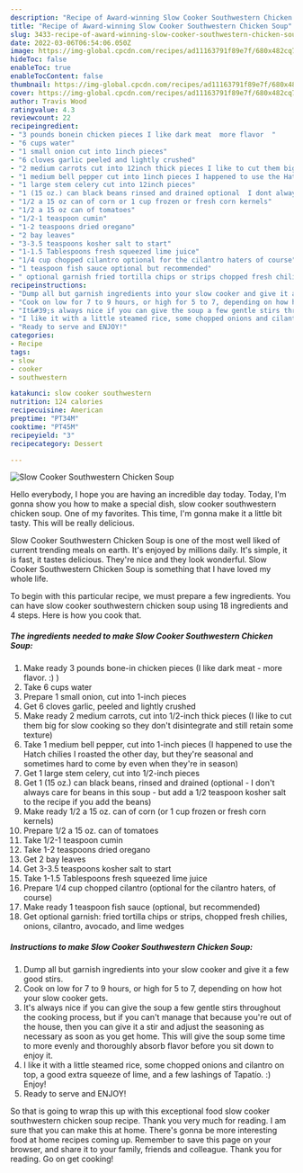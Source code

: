 ```yaml
---
description: "Recipe of Award-winning Slow Cooker Southwestern Chicken Soup"
title: "Recipe of Award-winning Slow Cooker Southwestern Chicken Soup"
slug: 3433-recipe-of-award-winning-slow-cooker-southwestern-chicken-soup
date: 2022-03-06T06:54:06.050Z
image: https://img-global.cpcdn.com/recipes/ad11163791f89e7f/680x482cq70/slow-cooker-southwestern-chicken-soup-recipe-main-photo.jpg
hideToc: false
enableToc: true
enableTocContent: false
thumbnail: https://img-global.cpcdn.com/recipes/ad11163791f89e7f/680x482cq70/slow-cooker-southwestern-chicken-soup-recipe-main-photo.jpg
cover: https://img-global.cpcdn.com/recipes/ad11163791f89e7f/680x482cq70/slow-cooker-southwestern-chicken-soup-recipe-main-photo.jpg
author: Travis Wood
ratingvalue: 4.3
reviewcount: 22
recipeingredient:
- "3 pounds bonein chicken pieces I like dark meat  more flavor  "
- "6 cups water"
- "1 small onion cut into 1inch pieces"
- "6 cloves garlic peeled and lightly crushed"
- "2 medium carrots cut into 12inch thick pieces I like to cut them big for slow cooking so they dont disintegrate and still retain some texture"
- "1 medium bell pepper cut into 1inch pieces I happened to use the Hatch chilies I roasted the other day but theyre seasonal and sometimes hard to come by even when theyre in season"
- "1 large stem celery cut into 12inch pieces"
- "1 (15 oz.) can black beans rinsed and drained optional  I dont always care for beans in this soup  but add a 12 teaspoon kosher salt to the recipe if you add the beans"
- "1/2 a 15 oz can of corn or 1 cup frozen or fresh corn kernels"
- "1/2 a 15 oz can of tomatoes"
- "1/2-1 teaspoon cumin"
- "1-2 teaspoons dried oregano"
- "2 bay leaves"
- "3-3.5 teaspoons kosher salt to start"
- "1-1.5 Tablespoons fresh squeezed lime juice"
- "1/4 cup chopped cilantro optional for the cilantro haters of course"
- "1 teaspoon fish sauce optional but recommended"
- " optional garnish fried tortilla chips or strips chopped fresh chilies onions cilantro avocado and lime wedges"
recipeinstructions:
- "Dump all but garnish ingredients into your slow cooker and give it a few good stirs."
- "Cook on low for 7 to 9 hours, or high for 5 to 7, depending on how hot your slow cooker gets."
- "It&#39;s always nice if you can give the soup a few gentle stirs throughout the cooking process, but if you can&#39;t manage that because you&#39;re out of the house, then you can give it a stir and adjust the seasoning as necessary as soon as you get home. This will give the soup some time to more evenly and thoroughly absorb flavor before you sit down to enjoy it."
- "I like it with a little steamed rice, some chopped onions and cilantro on top, a good extra squeeze of lime, and a few lashings of Tapatío. :)  Enjoy!"
- "Ready to serve and ENJOY!"
categories:
- Recipe
tags:
- slow
- cooker
- southwestern

katakunci: slow cooker southwestern 
nutrition: 124 calories
recipecuisine: American
preptime: "PT34M"
cooktime: "PT45M"
recipeyield: "3"
recipecategory: Dessert

---
```



![Slow Cooker Southwestern Chicken Soup](https://img-global.cpcdn.com/recipes/ad11163791f89e7f/680x482cq70/slow-cooker-southwestern-chicken-soup-recipe-main-photo.jpg)

Hello everybody, I hope you are having an incredible day today. Today, I'm gonna show you how to make a special dish, slow cooker southwestern chicken soup. One of my favorites. This time, I'm gonna make it a little bit tasty. This will be really delicious.

Slow Cooker Southwestern Chicken Soup is one of the most well liked of current trending meals on earth. It's enjoyed by millions daily. It's simple, it is fast, it tastes delicious. They're nice and they look wonderful. Slow Cooker Southwestern Chicken Soup is something that I have loved my whole life.




To begin with this particular recipe, we must prepare a few ingredients. You can have slow cooker southwestern chicken soup using 18 ingredients and 4 steps. Here is how you cook that.

<!--inarticleads1-->

##### The ingredients needed to make Slow Cooker Southwestern Chicken Soup:

1. Make ready 3 pounds bone-in chicken pieces (I like dark meat - more flavor. :) )
1. Take 6 cups water
1. Prepare 1 small onion, cut into 1-inch pieces
1. Get 6 cloves garlic, peeled and lightly crushed
1. Make ready 2 medium carrots, cut into 1/2-inch thick pieces (I like to cut them big for slow cooking so they don&#39;t disintegrate and still retain some texture)
1. Take 1 medium bell pepper, cut into 1-inch pieces (I happened to use the Hatch chilies I roasted the other day, but they&#39;re seasonal and sometimes hard to come by even when they&#39;re in season)
1. Get 1 large stem celery, cut into 1/2-inch pieces
1. Get 1 (15 oz.) can black beans, rinsed and drained (optional - I don&#39;t always care for beans in this soup - but add a 1/2 teaspoon kosher salt to the recipe if you add the beans)
1. Make ready 1/2 a 15 oz. can of corn (or 1 cup frozen or fresh corn kernels)
1. Prepare 1/2 a 15 oz. can of tomatoes
1. Take 1/2-1 teaspoon cumin
1. Take 1-2 teaspoons dried oregano
1. Get 2 bay leaves
1. Get 3-3.5 teaspoons kosher salt to start
1. Take 1-1.5 Tablespoons fresh squeezed lime juice
1. Prepare 1/4 cup chopped cilantro (optional for the cilantro haters, of course)
1. Make ready 1 teaspoon fish sauce (optional, but recommended)
1. Get  optional garnish: fried tortilla chips or strips, chopped fresh chilies, onions, cilantro, avocado, and lime wedges




<!--inarticleads2-->

##### Instructions to make Slow Cooker Southwestern Chicken Soup:

1. Dump all but garnish ingredients into your slow cooker and give it a few good stirs.
1. Cook on low for 7 to 9 hours, or high for 5 to 7, depending on how hot your slow cooker gets.
1. It&#39;s always nice if you can give the soup a few gentle stirs throughout the cooking process, but if you can&#39;t manage that because you&#39;re out of the house, then you can give it a stir and adjust the seasoning as necessary as soon as you get home. This will give the soup some time to more evenly and thoroughly absorb flavor before you sit down to enjoy it.
1. I like it with a little steamed rice, some chopped onions and cilantro on top, a good extra squeeze of lime, and a few lashings of Tapatío. :)  Enjoy!
1. Ready to serve and ENJOY!



So that is going to wrap this up with this exceptional food slow cooker southwestern chicken soup recipe. Thank you very much for reading. I am sure that you can make this at home. There's gonna be more interesting food at home recipes coming up. Remember to save this page on your browser, and share it to your family, friends and colleague. Thank you for reading. Go on get cooking!
